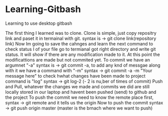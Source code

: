 # Learning-Gitbash
Learning to use desktop gitbash 

The first thing I learned was to clone. Clone is simple, just copy repositry link and paset it in termainal with git. syntax is -> git clone link(repository link)
Now Im going to save the cahnges and learn the next command
to check status I of your file go to termianal got right directory and write git status. It will show if there are any modification made to it. At this point the modificattions are made but not commited yet.
To commit we have an argumnet "-a" syntax is -> git commit -a, to add any knd of messgae along with it we have a command with "-m" syntax -> git commit -a -m "Your message here"
to check hwhat changes have been made to project command is "log" syntax -> git log-2 (- 2 is nu,ber of times of commit)
Push and Pull, whatever the changes we made and commits we did are still locally stored in our laptop and havent been pushed (send) to github and the project
To push the commit we need to know the remote place first, syntax -> git remote and it tells us the origin 
Now to push the commit syntax -> git push origin master (master is the brnach where we want to push)
